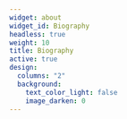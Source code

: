 ```yaml
---
widget: about
widget_id: Biography
headless: true
weight: 10
title: Biography
active: true
design:
  columns: "2"
  background:
    text_color_light: false
    image_darken: 0
---
```

